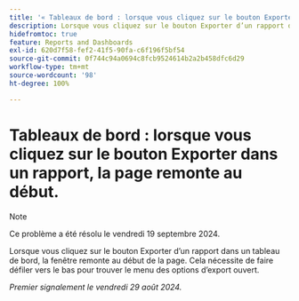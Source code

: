 ```yaml
---
title: '« Tableaux de bord : lorsque vous cliquez sur le bouton Exporter dans un rapport, la page remonte au début. »'
description: Lorsque vous cliquez sur le bouton Exporter d’un rapport dans un tableau de bord, la fenêtre remonte au début de la page. Cela nécessite de faire défiler vers le bas pour trouver le menu des options d’export ouvert.
hidefromtoc: true
feature: Reports and Dashboards
exl-id: 620d7f58-fef2-41f5-90fa-c6f196f5bf54
source-git-commit: 0f744c94a0694c8fcb9524614b2a2b458dfc6d29
workflow-type: tm+mt
source-wordcount: '98'
ht-degree: 100%

---
```


# Tableaux de bord : lorsque vous cliquez sur le bouton Exporter dans un rapport, la page remonte au début.

>[!NOTE]
>
>Ce problème a été résolu le vendredi 19 septembre 2024.

Lorsque vous cliquez sur le bouton Exporter d’un rapport dans un tableau de bord, la fenêtre remonte au début de la page. Cela nécessite de faire défiler vers le bas pour trouver le menu des options d’export ouvert.

_Premier signalement le vendredi 29 août 2024._
